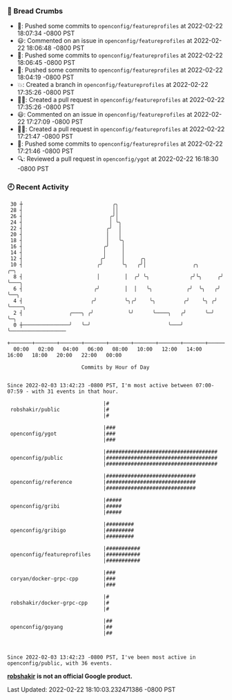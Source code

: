 ### 🍞 Bread Crumbs

 * 🚢: Pushed some commits to `openconfig/featureprofiles` at 2022-02-22 18:07:34 -0800 PST
 * 😃: Commented on an issue in `openconfig/featureprofiles` at 2022-02-22 18:06:48 -0800 PST
 * 🚢: Pushed some commits to `openconfig/featureprofiles` at 2022-02-22 18:06:45 -0800 PST
 * 🚢: Pushed some commits to `openconfig/featureprofiles` at 2022-02-22 18:04:19 -0800 PST
 * 💥: Created a branch in `openconfig/featureprofiles` at 2022-02-22 17:35:26 -0800 PST
 * ✍🏼: Created a pull request in `openconfig/featureprofiles` at 2022-02-22 17:35:26 -0800 PST
 * 😃: Commented on an issue in `openconfig/featureprofiles` at 2022-02-22 17:27:09 -0800 PST
 * ✍🏼: Created a pull request in `openconfig/featureprofiles` at 2022-02-22 17:21:47 -0800 PST
 * 🚢: Pushed some commits to `openconfig/featureprofiles` at 2022-02-22 17:21:46 -0800 PST
 * 🔍: Reviewed a pull request in  `openconfig/ygot` at 2022-02-22 16:18:30 -0800 PST

### 🕘 Recent Activity
```
 30 ┼                             ╭╮
 28 ┤                             ││
 26 ┤                            ╭╯│
 24 ┤                            │ ╰╮
 22 ┤                           ╭╯  │
 20 ┤                           │   │
 18 ┤                           │   ╰╮
 16 ┤                          ╭╯    │
 14 ┤                          │     │
 12 ┤                         ╭╯     │     ╭╮
 10 ┤                        ╭╯      ╰╮   ╭╯│               ╭╮       ╭─╮
  8 ┤                        │        │  ╭╯ ╰╮             ╭╯╰╮     ╭╯ ╰───╮
  6 ┤                       ╭╯        │  │   ╰╮           ╭╯  ╰╮   ╭╯      ╰──╮
  4 ┤                      ╭╯         ╰╮╭╯    ╰╮         ╭╯    ╰╮ ╭╯          ╰────╮
  2 ┤               ╭───╮ ╭╯           ╰╯      ╰────╮   ╭╯      ╰─╯                ╰─╮
  0 ┼───────────────╯   ╰─╯                         ╰───╯                            ╰──────────────────
    +───────+───────+───────+───────+───────+───────+───────+───────+───────+───────+───────+───────+────
  00:00   02:00   04:00   06:00   08:00   10:00   12:00   14:00   16:00   18:00   20:00   22:00   00:00   

						Commits by Hour of Day


Since 2022-02-03 13:42:23 -0800 PST, I'm most active between 07:00-07:59 - with 31 events in that hour.

```



```
                               |#
 robshakir/public              |#
                               |#

                               |###
 openconfig/ygot               |###
                               |###

                               |####################################
 openconfig/public             |####################################
                               |####################################

                               |#############################
 openconfig/reference          |#############################
                               |#############################

                               |#####
 openconfig/gribi              |#####
                               |#####

                               |#########
 openconfig/gribigo            |#########
                               |#########

                               |###########
 openconfig/featureprofiles    |###########
                               |###########

                               |###
 coryan/docker-grpc-cpp        |###
                               |###

                               |#
 robshakir/docker-grpc-cpp     |#
                               |#

                               |##
 openconfig/goyang             |##
                               |##



Since 2022-02-03 13:42:23 -0800 PST, I've been most active in openconfig/public, with 36 events.

```
**[robshakir](mailto:robjs@google.com) is not an official Google product.**  


Last Updated: 2022-02-22 18:10:03.232471386 -0800 PST
